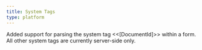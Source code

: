 ```yaml
---
title: System Tags
type: platform
---
```


Added support for parsing the system tag &lt;&lt;[DocumentId]&gt;&gt; within a form. All other system tags are currently server-side only.